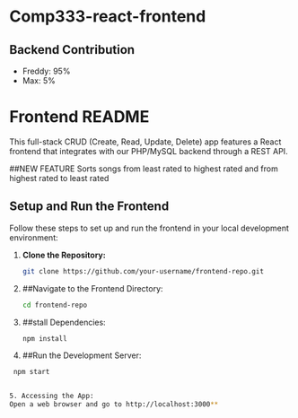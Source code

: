 
# Comp333-react-frontend

## Backend Contribution
- Freddy: 95%
- Max: 5%

# Frontend README
This full-stack CRUD (Create, Read, Update, Delete) app features a React frontend that integrates with our PHP/MySQL backend through a REST API. 

##NEW FEATURE
Sorts songs from least rated to highest rated and from highest rated to least rated
## Setup and Run the Frontend

Follow these steps to set up and run the frontend in your local development environment:

1. **Clone the Repository:**
   ```bash
   git clone https://github.com/your-username/frontend-repo.git

2. ##Navigate to the Frontend Directory:
   ```bash
   cd frontend-repo

3. ##stall Dependencies:
   ```bash
   npm install

4. ##Run the Development Server:
  ```bash
   npm start


5. Accessing the App:
Open a web browser and go to http://localhost:3000**
